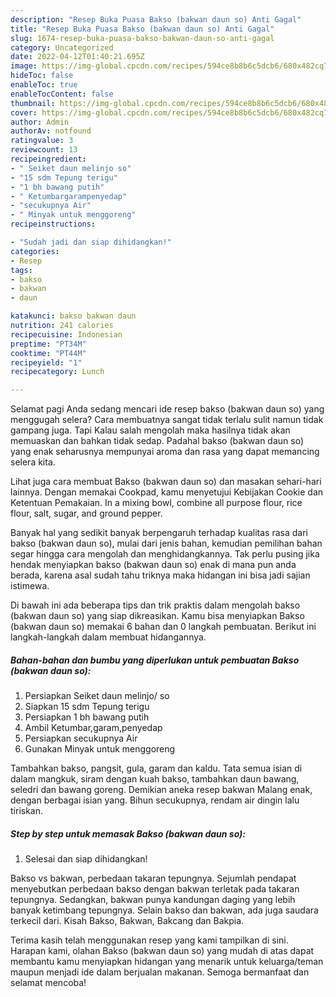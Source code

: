 ```yaml
---
description: "Resep Buka Puasa Bakso (bakwan daun so) Anti Gagal"
title: "Resep Buka Puasa Bakso (bakwan daun so) Anti Gagal"
slug: 1674-resep-buka-puasa-bakso-bakwan-daun-so-anti-gagal
category: Uncategorized
date: 2022-04-12T01:40:21.695Z
image: https://img-global.cpcdn.com/recipes/594ce8b8b6c5dcb6/680x482cq70/bakso-bakwan-daun-so-foto-resep-utama.jpg
hideToc: false
enableToc: true
enableTocContent: false
thumbnail: https://img-global.cpcdn.com/recipes/594ce8b8b6c5dcb6/680x482cq70/bakso-bakwan-daun-so-foto-resep-utama.jpg
cover: https://img-global.cpcdn.com/recipes/594ce8b8b6c5dcb6/680x482cq70/bakso-bakwan-daun-so-foto-resep-utama.jpg
author: Admin
authorAv: notfound
ratingvalue: 3
reviewcount: 13
recipeingredient:
- " Seiket daun melinjo so"
- "15 sdm Tepung terigu"
- "1 bh bawang putih"
- " Ketumbargarampenyedap"
- "secukupnya Air"
- " Minyak untuk menggoreng"
recipeinstructions:

- "Sudah jadi dan siap dihidangkan!"
categories:
- Resep
tags:
- bakso
- bakwan
- daun

katakunci: bakso bakwan daun 
nutrition: 241 calories
recipecuisine: Indonesian
preptime: "PT34M"
cooktime: "PT44M"
recipeyield: "1"
recipecategory: Lunch

---
```



Selamat pagi Anda sedang mencari ide resep bakso (bakwan daun so) yang menggugah selera? Cara membuatnya sangat tidak terlalu sulit namun tidak gampang juga. Tapi Kalau salah mengolah maka hasilnya tidak akan memuaskan dan bahkan tidak sedap. Padahal bakso (bakwan daun so) yang enak seharusnya mempunyai aroma dan rasa yang dapat memancing selera kita.


Lihat juga cara membuat Bakso (bakwan daun so) dan masakan sehari-hari lainnya. Dengan memakai Cookpad, kamu menyetujui Kebijakan Cookie dan Ketentuan Pemakaian. In a mixing bowl, combine all purpose flour, rice flour, salt, sugar, and ground pepper.

Banyak hal yang sedikit banyak berpengaruh terhadap kualitas rasa dari bakso (bakwan daun so), mulai dari jenis bahan, kemudian pemilihan bahan segar hingga cara mengolah dan menghidangkannya. Tak perlu pusing jika hendak menyiapkan bakso (bakwan daun so) enak di mana pun anda berada, karena asal sudah tahu triknya maka hidangan ini bisa jadi sajian istimewa.


Di bawah ini ada beberapa tips dan trik praktis dalam mengolah bakso (bakwan daun so) yang siap dikreasikan. Kamu bisa menyiapkan Bakso (bakwan daun so) memakai 6 bahan dan 0 langkah pembuatan. Berikut ini langkah-langkah dalam membuat hidangannya.

<!--inarticleads1-->

##### Bahan-bahan dan bumbu yang diperlukan untuk pembuatan Bakso (bakwan daun so):

1. Persiapkan  Seiket daun melinjo/ so
1. Siapkan 15 sdm Tepung terigu
1. Persiapkan 1 bh bawang putih
1. Ambil  Ketumbar,garam,penyedap
1. Persiapkan secukupnya Air
1. Gunakan  Minyak untuk menggoreng


Tambahkan bakso, pangsit, gula, garam dan kaldu. Tata semua isian di dalam mangkuk, siram dengan kuah bakso, tambahkan daun bawang, seledri dan bawang goreng. Demikian aneka resep bakwan Malang enak, dengan berbagai isian yang. Bihun secukupnya, rendam air dingin lalu tiriskan. 

<!--inarticleads2-->

##### Step by step untuk memasak Bakso (bakwan daun so):


1. Selesai dan siap dihidangkan!

Bakso vs bakwan, perbedaan takaran tepungnya. Sejumlah pendapat menyebutkan perbedaan bakso dengan bakwan terletak pada takaran tepungnya. Sedangkan, bakwan punya kandungan daging yang lebih banyak ketimbang tepungnya. Selain bakso dan bakwan, ada juga saudara terkecil dari. Kisah Bakso, Bakwan, Bakcang dan Bakpia. 

Terima kasih telah menggunakan resep yang kami tampilkan di sini. Harapan kami, olahan Bakso (bakwan daun so) yang mudah di atas dapat membantu kamu menyiapkan hidangan yang menarik untuk keluarga/teman maupun menjadi ide dalam berjualan makanan. Semoga bermanfaat dan selamat mencoba!
